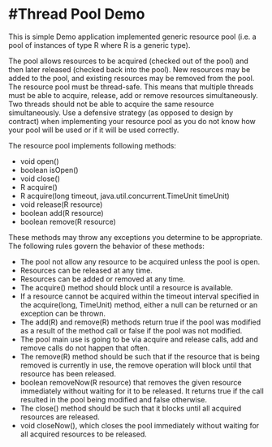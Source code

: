 #Thread Pool Demo
================
This is simple Demo application implemented generic resource pool (i.e. a pool of instances
of type R where R is a generic type). 

The pool allows resources to be acquired (checked out of the pool) and then
later released (checked back into the pool). New resources
may be added to the pool, and existing resources may be
removed from the pool. The resource pool must be thread-safe. This means that multiple threads must be able to
acquire, release, add or remove resources simultaneously.
Two threads should not be able to acquire the same resource
simultaneously. Use a defensive strategy (as opposed to
design by contract) when implementing your resource pool as
you do not know how your pool will be used or if it will be
used correctly.

The resource pool implements following methods:
* void open()
* boolean isOpen()
* void close()
* R acquire()
* R acquire(long timeout,
java.util.concurrent.TimeUnit timeUnit)
* void release(R resource)
* boolean add(R resource)
* boolean remove(R resource)

These methods may throw any exceptions you determine to be
appropriate. The following rules govern the behavior of
these methods:
* The pool not allow any resource to be acquired
unless the pool is open.
* Resources can be released at any time.
* Resources can be added or removed at any time.
* The acquire() method should block until a resource is
available.
* If a resource cannot be acquired within the timeout
interval specified in the acquire(long, TimeUnit) method,
either a null can be returned or an exception can be
thrown.
* The add(R) and remove(R) methods return true if the pool
was modified as a result of the method call or false if
the pool was not modified.
* The pool main use is going to be via acquire and release
calls, add and remove calls do not happen that often.
* The remove(R) method should be such that if the resource
that is being removed is currently in use, the remove
operation will block until that resource has been
released.
* boolean removeNow(R resource) that
removes the given resource immediately without waiting
for it to be released. It returns true if the call
resulted in the pool being modified and false otherwise.
* The close() method should be such that it blocks until
all acquired resources are released.
* void closeNow(), which closes the pool
immediately without waiting for all acquired resources to
be released.
